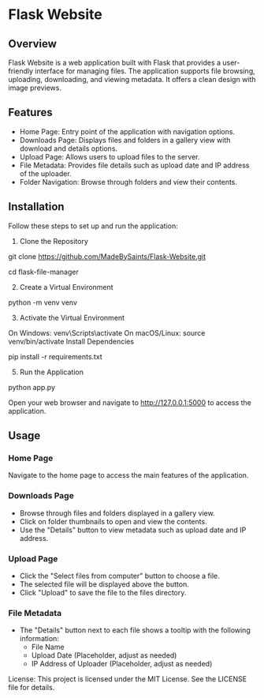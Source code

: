 # Flask Website
## Overview
Flask Website is a web application built with Flask that provides a user-friendly interface for managing files. The application supports file browsing, uploading, downloading, and viewing metadata. It offers a clean design with image previews.

## Features
- Home Page: Entry point of the application with navigation options.
- Downloads Page: Displays files and folders in a gallery view with download and details options.
- Upload Page: Allows users to upload files to the server.
- File Metadata: Provides file details such as upload date and IP address of the uploader.
- Folder Navigation: Browse through folders and view their contents.

## Installation
Follow these steps to set up and run the application:

1. Clone the Repository

git clone https://github.com/MadeBySaints/Flask-Website.git

cd flask-file-manager

2. Create a Virtual Environment

python -m venv venv

3. Activate the Virtual Environment

On Windows: venv\Scripts\activate
On macOS/Linux: source venv/bin/activate
Install Dependencies

pip install -r requirements.txt

5. Run the Application

python app.py

Open your web browser and navigate to http://127.0.0.1:5000 to access the application.

## Usage
### Home Page
Navigate to the home page to access the main features of the application.
### Downloads Page
- Browse through files and folders displayed in a gallery view.
- Click on folder thumbnails to open and view the contents.
- Use the "Details" button to view metadata such as upload date and IP address.
### Upload Page
- Click the "Select files from computer" button to choose a file.
- The selected file will be displayed above the button.
- Click "Upload" to save the file to the files directory.
### File Metadata
- The "Details" button next to each file shows a tooltip with the following information:
    - File Name
    - Upload Date (Placeholder, adjust as needed)
    - IP Address of Uploader (Placeholder, adjust as needed)

License:
This project is licensed under the MIT License. See the LICENSE file for details.
